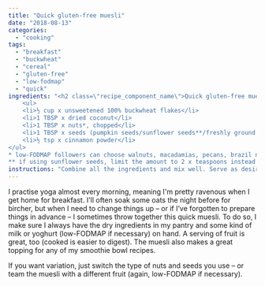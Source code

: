 ```yaml
---
title: "Quick gluten-free muesli"
date: "2018-08-13"
categories: 
  - "cooking"
tags: 
  - "breakfast"
  - "buckwheat"
  - "cereal"
  - "gluten-free"
  - "low-fodmap"
  - "quick"
ingredients: "<h2 class=\"recipe_component_name\">Quick gluten-free muesli</h2>
    <ul>
 	<li>½ cup x unsweetened 100% buckwheat flakes</li>
 	<li>1 TBSP x dried coconut</li>
 	<li>1 TBSP x nuts*, chopped</li>
 	<li>1 TBSP x seeds (pumpkin seeds/sunflower seeds**/freshly ground linseeds)</li>
 	<li>½ tsp x cinnamon powder</li>
</ul>
* low-FODMAP followers can choose walnuts, macadamias, pecans, brazil nuts, or a max of 10 x almonds
** if using sunflower seeds, limit the amount to 2 x teaspoons instead for low-FODMAP"
instructions: "Combine all the ingredients and mix well. Serve as desired."
---
```

I practise yoga almost every morning, meaning I'm pretty ravenous when I get home for breakfast. I'll often soak some oats the night before for bircher, but when I need to change things up – or if I’ve forgotten to prepare things in advance – I sometimes throw together this quick muesli. To do so, I make sure I always have the dry ingredients in my pantry and some kind of milk or yoghurt (low-FODMAP if necessary) on hand. A serving of fruit is great, too (cooked is easier to digest). The muesli also makes a great topping for any of my smoothie bowl recipes.

If you want variation, just switch the type of nuts and seeds you use – or team the muesli with a different fruit (again, low-FODMAP if necessary).

